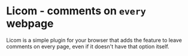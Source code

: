 # Licom - comments on `every` webpage

Licom is a simple plugin for your browser that adds the feature to leave comments on every page, even if it doesn't have that option itself.
